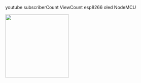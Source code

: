  youtube subscriberCount ViewCount esp8266 oled NodeMCU
 
 <img width="200" alt=" " src="https://github.com/michaelletsch/youtube_subscriberCount_ViewCount_esp8266_oled_NodeMCU/blob/master/20171202_200516.jpg?raw=true">
